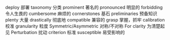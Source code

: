 deploy 部署
taxonomy 分类
prominent 著名的
pronounced 明显的
forbidding 令人生畏的
cumbersome 麻烦的
cornerstones 基石
preliminaries 预备知识
plenty 大量
drastically 彻底地
compatible 兼容的
grasp 掌握，抓牢
calibration 校准
granularity 粒度
Symmetric/Asymmetric 对称/不对称
For clarity 为清楚起见
Perturbation 扰动
criterion 标准
susceptible 易受影响的